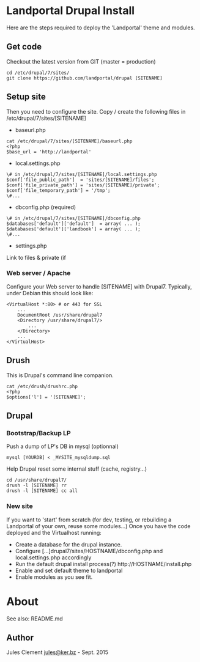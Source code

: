 # Landportal Drupal Install

Here are the steps required to deploy the 'Landportal' theme and
modules.

## Get code

Checkout the latest version from GIT (master = production)
```
cd /etc/drupal/7/sites/
git clone https://github.com/landportal/drupal [SITENAME]
```

## Setup site

Then you need to configure the site.
Copy / create the following files in /etc/drupal/7/sites/[SITENAME]

- baseurl.php
```
cat /etc/drupal/7/sites/[SITENAME]/baseurl.php
<?php
$base_url = 'http://landportal'
```
- local.settings.php
```
\# in /etc/drupal/7/sites/[SITENAME]/local.settings.php
$conf['file_public_path']  = 'sites/[SITENAME]/files';
$conf['file_private_path'] = 'sites/[SITENAME]/private';
$conf['file_temporary_path'] = '/tmp';
\#...
```

- dbconfig.php (required)
```
\# in /etc/drupal/7/sites/[SITENAME]/dbconfig.php
$databases['default']['default']  = array( ... );
$databases['default']['landbook'] = array( ... );
\#...
```
- settings.php

Link to files & private (if 

### Web server / Apache

Configure your Web server to handle [SITENAME] with Drupal7.
Typically, under Debian this should look like:
```
<VirtualHost *:80> # or 443 for SSL
    ...
    DocumentRoot /usr/share/drupal7
    <Directory /usr/share/drupal7/>
        ...
    </Directory>
    ...
</VirtualHost>
```
## Drush

This is Drupal's command line companion.
```
cat /etc/drush/drushrc.php 
<?php
$options['l'] = '[SITENAME]';
```


## Drupal

### Bootstrap/Backup LP

Push a dump of LP's DB in mysql (optionnal)
```
mysql [YOURDB] < _MYSITE_mysqldump.sql
```

Help Drupal reset some internal stuff (cache, registry...)
```
cd /usr/share/drupal7/
drush -l [SITENAME] rr
drush -l [SITENAME] cc all
```

### New site

If you want to 'start' from scratch (for dev, testing, or rebuilding a
Landportal of your own, reuse some modules...)
Once you have the code deployed and the Virtualhost running:
- Create a database for the drupal instance.
- Configure [...]drupal7/sites/HOSTNAME/dbconfig.php and
  local.settings.php accordingly
- Run the default drupal install process(?)
  http://HOSTNAME/install.php
- Enable and set default theme to landportal
- Enable modules as you see fit.

# About

See also: README.md

## Author

Jules Clement <jules@ker.bz> - Sept. 2015
